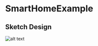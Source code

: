 # SmartHomeExample

## Sketch Design
![alt text](https://github.com/atn4z7/SmartHomeExample/blob/master/Design.png?raw=true)
